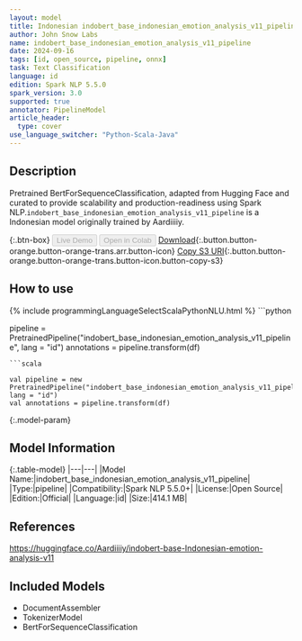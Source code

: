 ```yaml
---
layout: model
title: Indonesian indobert_base_indonesian_emotion_analysis_v11_pipeline pipeline BertForSequenceClassification from Aardiiiiy
author: John Snow Labs
name: indobert_base_indonesian_emotion_analysis_v11_pipeline
date: 2024-09-16
tags: [id, open_source, pipeline, onnx]
task: Text Classification
language: id
edition: Spark NLP 5.5.0
spark_version: 3.0
supported: true
annotator: PipelineModel
article_header:
  type: cover
use_language_switcher: "Python-Scala-Java"
---
```


## Description

Pretrained BertForSequenceClassification, adapted from Hugging Face and curated to provide scalability and production-readiness using Spark NLP.`indobert_base_indonesian_emotion_analysis_v11_pipeline` is a Indonesian model originally trained by Aardiiiiy.

{:.btn-box}
<button class="button button-orange" disabled>Live Demo</button>
<button class="button button-orange" disabled>Open in Colab</button>
[Download](https://s3.amazonaws.com/auxdata.johnsnowlabs.com/public/models/indobert_base_indonesian_emotion_analysis_v11_pipeline_id_5.5.0_3.0_1726499515189.zip){:.button.button-orange.button-orange-trans.arr.button-icon}
[Copy S3 URI](s3://auxdata.johnsnowlabs.com/public/models/indobert_base_indonesian_emotion_analysis_v11_pipeline_id_5.5.0_3.0_1726499515189.zip){:.button.button-orange.button-orange-trans.button-icon.button-copy-s3}

## How to use



<div class="tabs-box" markdown="1">
{% include programmingLanguageSelectScalaPythonNLU.html %}
```python

pipeline = PretrainedPipeline("indobert_base_indonesian_emotion_analysis_v11_pipeline", lang = "id")
annotations =  pipeline.transform(df)   

```
```scala

val pipeline = new PretrainedPipeline("indobert_base_indonesian_emotion_analysis_v11_pipeline", lang = "id")
val annotations = pipeline.transform(df)

```
</div>

{:.model-param}
## Model Information

{:.table-model}
|---|---|
|Model Name:|indobert_base_indonesian_emotion_analysis_v11_pipeline|
|Type:|pipeline|
|Compatibility:|Spark NLP 5.5.0+|
|License:|Open Source|
|Edition:|Official|
|Language:|id|
|Size:|414.1 MB|

## References

https://huggingface.co/Aardiiiiy/indobert-base-Indonesian-emotion-analysis-v11

## Included Models

- DocumentAssembler
- TokenizerModel
- BertForSequenceClassification